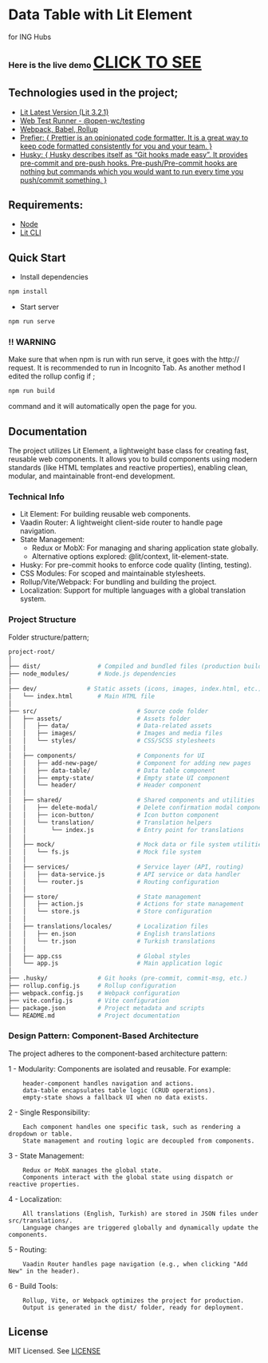 # Data Table with Lit Element
for ING Hubs

### Here is the live demo <a href="https://tablelit-for-inghubs.netlify.app" style="font-size: 32px">CLICK TO SEE </a>

## Technologies used in the project;

* [Lit Latest Version (Lit 3.2.1)](#requirements)
* [Web Test Runner - @open-wc/testing](#documentation)
* [Webpack, Babel, Rollup](#documentation)
* [Prefier: { Prettier is an opinionated code formatter. It is a great way to keep code formatted consistently for you and your team. }](#license)
* [Husky: { Husky describes itself as “Git hooks made easy”. It provides pre-commit and pre-push hooks. Pre-push/Pre-commit hooks are nothing but commands which you would want to run every time you push/commit something. }](#license)


## Requirements:

* [Node](https://nodejs.org/en/)
* [Lit CLI](https://lit.dev/)


## Quick Start

* Install dependencies 

```bash
npm install
```

* Start server

```bash
npm run serve
```

### !! WARNING
Make sure that when npm is run with run serve, it goes with the http:// request. It is recommended to run in Incognito Tab. 
As another method I edited the rollup config if ;

```bash
npm run build
```

command and it will automatically open the page for you.

## Documentation

The project utilizes Lit Element, a lightweight base class for creating fast, reusable web components. It allows you to build components using modern standards (like HTML templates and reactive properties), enabling clean, modular, and maintainable front-end development.

### Technical Info
* Lit Element: For building reusable web components.
* Vaadin Router: A lightweight client-side router to handle page navigation.
* State Management:
  - Redux or MobX: For managing and sharing application state globally.
  - Alternative options explored: @lit/context, lit-element-state.
* Husky: For pre-commit hooks to enforce code quality (linting, testing).
* CSS Modules: For scoped and maintainable stylesheets.
* Rollup/Vite/Webpack: For bundling and building the project.
* Localization: Support for multiple languages with a global translation system.


### Project Structure
Folder structure/pattern;

```bash
project-root/
│
├── dist/                # Compiled and bundled files (production build output)
├── node_modules/        # Node.js dependencies
│
├── dev/              # Static assets (icons, images, index.html, etc.)
│   └── index.html       # Main HTML file
│
├── src/                            # Source code folder
│   ├── assets/                     # Assets folder
│   │   ├── data/                   # Data-related assets
│   │   ├── images/                 # Images and media files
│   │   └── styles/                 # CSS/SCSS stylesheets
│   │
│   ├── components/                 # Components for UI
│   │   ├── add-new-page/           # Component for adding new pages
│   │   ├── data-table/             # Data table component
│   │   ├── empty-state/            # Empty state UI component
│   │   └── header/                 # Header component
│   │
│   ├── shared/                     # Shared components and utilities
│   │   ├── delete-modal/           # Delete confirmation modal component
│   │   ├── icon-button/            # Icon button component
│   │   └── translation/            # Translation helpers
│   │       └── index.js            # Entry point for translations
│   │
│   ├── mock/                       # Mock data or file system utilities
│   │   └── fs.js                   # Mock file system
│   │
│   ├── services/                   # Service layer (API, routing)
│   │   ├── data-service.js         # API service or data handler
│   │   └── router.js               # Routing configuration
│   │
│   ├── store/                      # State management
│   │   ├── action.js               # Actions for state management
│   │   └── store.js                # Store configuration
│   │
│   ├── translations/locales/       # Localization files
│   │   ├── en.json                 # English translations
│   │   └── tr.json                 # Turkish translations
│   │
│   ├── app.css                     # Global styles
│   └── app.js                      # Main application logic
│
├── .husky/              # Git hooks (pre-commit, commit-msg, etc.)
├── rollup.config.js     # Rollup configuration
├── webpack.config.js    # Webpack configuration
├── vite.config.js       # Vite configuration
├── package.json         # Project metadata and scripts
└── README.md            # Project documentation
```

### Design Pattern: Component-Based Architecture
The project adheres to the component-based architecture pattern:

  1 - Modularity: Components are isolated and reusable. For example:

        header-component handles navigation and actions.
        data-table encapsulates table logic (CRUD operations).
        empty-state shows a fallback UI when no data exists.

  2 - Single Responsibility:

        Each component handles one specific task, such as rendering a dropdown or table.
        State management and routing logic are decoupled from components.

  3 - State Management:

        Redux or MobX manages the global state.
        Components interact with the global state using dispatch or reactive properties.

  4 - Localization:

        All translations (English, Turkish) are stored in JSON files under src/translations/.
        Language changes are triggered globally and dynamically update the components.

  5 - Routing:

        Vaadin Router handles page navigation (e.g., when clicking "Add New" in the header).

  6 - Build Tools:

        Rollup, Vite, or Webpack optimizes the project for production.
        Output is generated in the dist/ folder, ready for deployment.

## License

MIT Licensed. See [LICENSE](LICENSE)
